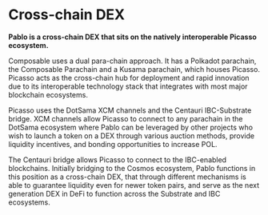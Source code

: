 # Cross-chain DEX

**Pablo is a cross-chain DEX that sits on the natively interoperable Picasso ecosystem.**

Composable uses a dual para-chain approach. It has a Polkadot parachain, the Composable Parachain and a Kusama 
parachain, which houses Picasso. Picasso acts as the cross-chain hub for deployment and rapid innovation due to its 
interoperable technology stack that integrates with most major blockchain ecosystems.

Picasso uses the DotSama XCM channels and the Centauri IBC-Substrate bridge. 
XCM channels allow Picasso to connect to any parachain in the DotSama ecosystem where Pablo can be leveraged by other projects who 
wish to launch a token on a DEX through various auction methods, provide liquidity incentives, and bonding opportunities to increase POL.

The Centauri bridge allows Picasso to connect to the IBC-enabled blockchains. Initially bridging to the Cosmos 
ecosystem, Pablo functions in this position as a cross-chain DEX, that through different mechanisms is able to guarantee
liquidity even for newer token pairs, and serve as the next generation DEX in DeFi to function across the Substrate
and IBC ecosystems.
